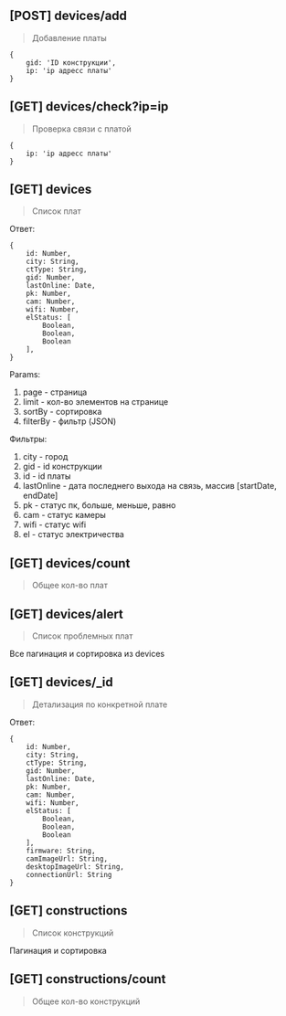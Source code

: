 ## [POST] devices/add

>Добавление платы

```
{
    gid: 'ID конструкции',
    ip: 'ip адресс платы'
}
```

## [GET] devices/check?ip=ip

>Проверка связи с платой

```
{
    ip: 'ip адресс платы'
}
```

## [GET] devices

>Список плат

Ответ:
```
{
    id: Number,
    city: String,
    ctType: String,
    gid: Number,
    lastOnline: Date,
    pk: Number,
    cam: Number,
    wifi: Number,
    elStatus: [
        Boolean,
        Boolean,
        Boolean
    ],
}
```

Params:
1. page - страница
2. limit - кол-во элементов на странице
3. sortBy - сортировка
4. filterBy - фильтр (JSON)

Фильтры:
1. city - город
2. gid - id конструкции
3. id - id платы
4. lastOnline - дата последнего выхода на связь, массив [startDate, endDate]
5. pk - статус пк, больше, меньше, равно
6. cam - статус камеры
7. wifi - статус wifi
8. el - статус электричества

## [GET] devices/count

> Общее кол-во плат

## [GET] devices/alert

> Список проблемных плат

Все пагинация и сортировка из devices

## [GET] devices/_id

> Детализация по конкретной плате

Ответ:

```
{
    id: Number,
    city: String,
    ctType: String,
    gid: Number,
    lastOnline: Date,
    pk: Number,
    cam: Number,
    wifi: Number,
    elStatus: [
        Boolean,
        Boolean,
        Boolean
    ],
    firmware: String,
    camImageUrl: String,
    desktopImageUrl: String,
    connectionUrl: String
}
```

## [GET] constructions

> Список конструкций

Пагинация и сортировка

## [GET] constructions/count

> Общее кол-во конструкций
